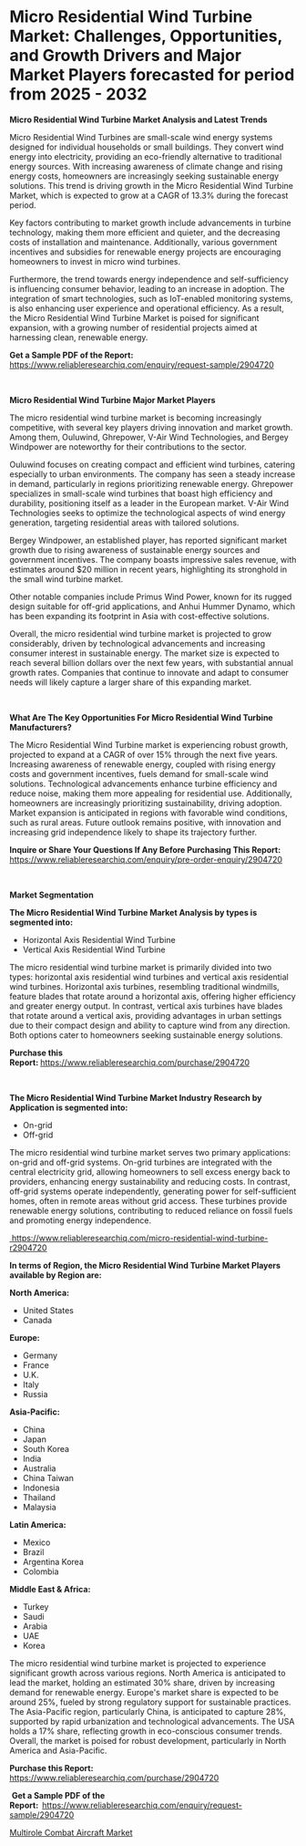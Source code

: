 <p><h1>Micro Residential Wind Turbine Market: Challenges, Opportunities, and Growth Drivers and Major Market Players forecasted for period from 2025 - 2032</h1></p><p><strong>Micro Residential Wind Turbine Market Analysis and Latest Trends</strong></p>
<p><p>Micro Residential Wind Turbines are small-scale wind energy systems designed for individual households or small buildings. They convert wind energy into electricity, providing an eco-friendly alternative to traditional energy sources. With increasing awareness of climate change and rising energy costs, homeowners are increasingly seeking sustainable energy solutions. This trend is driving growth in the Micro Residential Wind Turbine Market, which is expected to grow at a CAGR of 13.3% during the forecast period. </p><p>Key factors contributing to market growth include advancements in turbine technology, making them more efficient and quieter, and the decreasing costs of installation and maintenance. Additionally, various government incentives and subsidies for renewable energy projects are encouraging homeowners to invest in micro wind turbines. </p><p>Furthermore, the trend towards energy independence and self-sufficiency is influencing consumer behavior, leading to an increase in adoption. The integration of smart technologies, such as IoT-enabled monitoring systems, is also enhancing user experience and operational efficiency. As a result, the Micro Residential Wind Turbine Market is poised for significant expansion, with a growing number of residential projects aimed at harnessing clean, renewable energy.</p></p>
<p><strong>Get a Sample PDF of the Report:&nbsp;</strong> <a href="https://www.reliableresearchiq.com/enquiry/request-sample/2904720?utm_campaign=2297&utm_medium=2&utm_source=Github&utm_content=ia&utm_term=12032025&utm_id=micro-residential-wind-turbine">https://www.reliableresearchiq.com/enquiry/request-sample/2904720</a></p>
<p>&nbsp;</p>
<p><strong>Micro Residential Wind Turbine Major Market Players</strong></p>
<p><p>The micro residential wind turbine market is becoming increasingly competitive, with several key players driving innovation and market growth. Among them, Ouluwind, Ghrepower, V-Air Wind Technologies, and Bergey Windpower are noteworthy for their contributions to the sector.</p><p>Ouluwind focuses on creating compact and efficient wind turbines, catering especially to urban environments. The company has seen a steady increase in demand, particularly in regions prioritizing renewable energy. Ghrepower specializes in small-scale wind turbines that boast high efficiency and durability, positioning itself as a leader in the European market. V-Air Wind Technologies seeks to optimize the technological aspects of wind energy generation, targeting residential areas with tailored solutions. </p><p>Bergey Windpower, an established player, has reported significant market growth due to rising awareness of sustainable energy sources and government incentives. The company boasts impressive sales revenue, with estimates around $20 million in recent years, highlighting its stronghold in the small wind turbine market. </p><p>Other notable companies include Primus Wind Power, known for its rugged design suitable for off-grid applications, and Anhui Hummer Dynamo, which has been expanding its footprint in Asia with cost-effective solutions. </p><p>Overall, the micro residential wind turbine market is projected to grow considerably, driven by technological advancements and increasing consumer interest in sustainable energy. The market size is expected to reach several billion dollars over the next few years, with substantial annual growth rates. Companies that continue to innovate and adapt to consumer needs will likely capture a larger share of this expanding market.</p></p>
<p>&nbsp;</p>
<p><strong>What Are The Key Opportunities For Micro Residential Wind Turbine Manufacturers?</strong></p>
<p><p>The Micro Residential Wind Turbine market is experiencing robust growth, projected to expand at a CAGR of over 15% through the next five years. Increasing awareness of renewable energy, coupled with rising energy costs and government incentives, fuels demand for small-scale wind solutions. Technological advancements enhance turbine efficiency and reduce noise, making them more appealing for residential use. Additionally, homeowners are increasingly prioritizing sustainability, driving adoption. Market expansion is anticipated in regions with favorable wind conditions, such as rural areas. Future outlook remains positive, with innovation and increasing grid independence likely to shape its trajectory further.</p></p>
<p><strong>Inquire or Share Your Questions If Any Before Purchasing This Report:</strong> <a href="https://www.reliableresearchiq.com/enquiry/pre-order-enquiry/2904720?utm_campaign=2297&utm_medium=2&utm_source=Github&utm_content=ia&utm_term=12032025&utm_id=micro-residential-wind-turbine">https://www.reliableresearchiq.com/enquiry/pre-order-enquiry/2904720</a></p>
<p>&nbsp;</p>
<p><strong>Market Segmentation</strong></p>
<p><strong>The Micro Residential Wind Turbine Market Analysis by types is segmented into:</strong></p>
<p><ul><li>Horizontal Axis Residential Wind Turbine</li><li>Vertical Axis Residential Wind Turbine</li></ul></p>
<p><p>The micro residential wind turbine market is primarily divided into two types: horizontal axis residential wind turbines and vertical axis residential wind turbines. Horizontal axis turbines, resembling traditional windmills, feature blades that rotate around a horizontal axis, offering higher efficiency and greater energy output. In contrast, vertical axis turbines have blades that rotate around a vertical axis, providing advantages in urban settings due to their compact design and ability to capture wind from any direction. Both options cater to homeowners seeking sustainable energy solutions.</p></p>
<p><strong>Purchase this Report:&nbsp;</strong><a href="https://www.reliableresearchiq.com/purchase/2904720?utm_campaign=2297&utm_medium=2&utm_source=Github&utm_content=ia&utm_term=12032025&utm_id=micro-residential-wind-turbine">https://www.reliableresearchiq.com/purchase/2904720</a></p>
<p>&nbsp;</p>
<p><strong>The Micro Residential Wind Turbine Market Industry Research by Application is segmented into:</strong></p>
<p><ul><li>On-grid</li><li>Off-grid</li></ul></p>
<p><p>The micro residential wind turbine market serves two primary applications: on-grid and off-grid systems. On-grid turbines are integrated with the central electricity grid, allowing homeowners to sell excess energy back to providers, enhancing energy sustainability and reducing costs. In contrast, off-grid systems operate independently, generating power for self-sufficient homes, often in remote areas without grid access. These turbines provide renewable energy solutions, contributing to reduced reliance on fossil fuels and promoting energy independence.</p></p>
<p><a href="https://www.reliableresearchiq.com/micro-residential-wind-turbine-r2904720?utm_campaign=2297&utm_medium=2&utm_source=Github&utm_content=ia&utm_term=12032025&utm_id=micro-residential-wind-turbine">&nbsp;https://www.reliableresearchiq.com/micro-residential-wind-turbine-r2904720</a></p>
<p><strong>In terms of Region, the Micro Residential Wind Turbine Market Players available by Region are:</strong></p>
<p>
    <p> <strong> North America: </strong>
        <ul>
            <li>United States</li>
            <li>Canada</li>
        </ul>
        </p> 
    <p> <strong> Europe: </strong>
        <ul>
            <li>Germany</li>
            <li>France</li>
            <li>U.K.</li>
            <li>Italy</li>
            <li>Russia</li>
        </ul>
        </p> 
    <p> <strong> Asia-Pacific: </strong>
        <ul>
            <li>China</li>
            <li>Japan</li>
            <li>South Korea</li>
            <li>India</li>
            <li>Australia</li>
            <li>China Taiwan</li>
            <li>Indonesia</li>
            <li>Thailand</li>
            <li>Malaysia</li>
        </ul>
        </p> 
    <p> <strong> Latin America: </strong>
        <ul>
            <li>Mexico</li>
            <li>Brazil</li>
            <li>Argentina Korea</li>
            <li>Colombia</li>
        </ul>
        </p> 
    <p> <strong> Middle East & Africa: </strong>
        <ul>
            <li>Turkey</li>
            <li>Saudi</li>
            <li>Arabia</li>
            <li>UAE</li>
            <li>Korea</li>
        </ul>
    </p>
    </p>
<p><p>The micro residential wind turbine market is projected to experience significant growth across various regions. North America is anticipated to lead the market, holding an estimated 30% share, driven by increasing demand for renewable energy. Europe's market share is expected to be around 25%, fueled by strong regulatory support for sustainable practices. The Asia-Pacific region, particularly China, is anticipated to capture 28%, supported by rapid urbanization and technological advancements. The USA holds a 17% share, reflecting growth in eco-conscious consumer trends. Overall, the market is poised for robust development, particularly in North America and Asia-Pacific.</p></p>
<p><strong>Purchase this Report: </strong><a href="https://www.reliableresearchiq.com/purchase/2904720?utm_campaign=2297&utm_medium=2&utm_source=Github&utm_content=ia&utm_term=12032025&utm_id=micro-residential-wind-turbine">https://www.reliableresearchiq.com/purchase/2904720</a></p>
<p>&nbsp;<strong>Get a Sample PDF of the Report:&nbsp;&nbsp;</strong><a href="https://www.reliableresearchiq.com/enquiry/request-sample/2904720?utm_campaign=2297&utm_medium=2&utm_source=Github&utm_content=ia&utm_term=12032025&utm_id=micro-residential-wind-turbine">https://www.reliableresearchiq.com/enquiry/request-sample/2904720</a></p>
<p><strong></strong></p>
<p><p><a href="https://github.com/OlenFleming68/Market-Research-Report-List-1/blob/main/multirole-combat-aircraft-market.md?utm_campaign=2297&utm_medium=2&utm_source=Github&utm_content=ia&utm_term=12032025&utm_id=micro-residential-wind-turbine">Multirole Combat Aircraft Market</a></p></p>